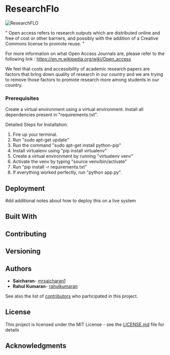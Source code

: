# ResearchFlo

![ResearchFLO](https://i.imgur.com/7Muim0F.png)


" Open access refers to research outputs which are distributed online and free of cost or other barriers, and possibly with the addition of a Creative Commons license to promote reuse. "

For more information on what Open Access Journals are, please refer to the following link : 
https://en.m.wikipedia.org/wiki/Open_access

We feel that costs and accessibility of academic research papers are factors that bring down quality of research in our country and we are trying to remove those factors to promote research more among students in our country.

### Prerequisites

Create a virtual environment using a virtual environment.
Install all dependencies present in "requirements.txt".

Detailed Steps for Installation:
1. Fire up your terminal.
2. Run "sudo apt-get update"
3. Run the command "sudo apt-get install python-pip"
4. Install virtualenv using "pip install virtualenv"
5. Create a virtual environment by running "virtualenv venv"
6. Activate the venv by typing "source venv/bin/activate"
7. Run "pip install -r requirements.txt"
8. If everything worked perfectly, run "python app.py".

## Deployment

#dd additional notes about how to deploy this on a live system

## Built With


## Contributing



## Versioning



## Authors

* **Saicharan**- [mrsaicharan1](https://github.com/mrsaicharan1)
* **Rahul Kumaran**- [rahulkumaran](https://github.com/rahulkumaran)

See also the list of [contributors](https://github.com/your/project/contributors) who participated in this project.

## License

This project is licensed under the MIT License - see the [LICENSE.md](LICENSE.md) file for details

## Acknowledgments

